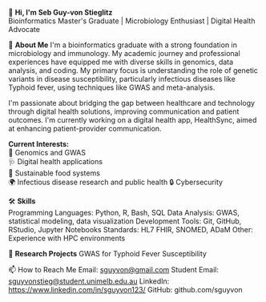 👋 **Hi, I'm Seb Guy-von Stieglitz** \
Bioinformatics Master's Graduate | Microbiology Enthusiast | Digital Health Advocate

🧬 **About Me**
I'm a bioinformatics graduate with a strong foundation in microbiology and immunology. My academic journey and professional experiences have equipped me with diverse skills in genomics, data analysis, and coding. My primary focus is understanding the role of genetic variants in disease susceptibility, particularly infectious diseases like Typhoid fever, using techniques like GWAS and meta-analysis.

I'm passionate about bridging the gap between healthcare and technology through digital health solutions, improving communication and patient outcomes. I'm currently working on a digital health app, HealthSync, aimed at enhancing patient-provider communication.

**Current Interests:** \
🧬 Genomics and GWAS \
🩺 Digital health applications \
🌱 Sustainable food systems \
🌍 Infectious disease research and public health 
🔒 Cybersecurity

🛠 **Skills** \
Programming Languages: Python, R, Bash, SQL
Data Analysis: GWAS, statistical modeling, data visualization 
Development Tools: Git, GitHub, RStudio, Jupyter Notebooks
Standards: HL7 FHIR, SNOMED, ADaM
Other: Experience with HPC environments 

🔬 **Research Projects**
GWAS for Typhoid Fever Susceptibility

📫 How to Reach Me
Email: sguyvon@gmail.com
Student Email: sguyvonstieg@student.unimelb.edu.au
LinkedIn: https://www.linkedin.com/in/sguyvon123/
GitHub: github.com/sguyvon
<!---
sguyvon/sguyvon is a ✨ special ✨ repository because its `README.md` (this file) appears on your GitHub profile.
You can click the Preview link to take a look at your changes.
--->
